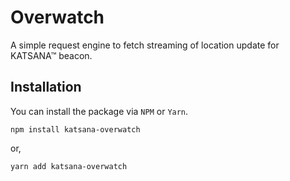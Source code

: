 Overwatch
=====

A simple request engine to fetch streaming of location update for KATSANA™ beacon.

## Installation

You can install the package via `NPM` or `Yarn`.

    npm install katsana-overwatch

or,

    yarn add katsana-overwatch


